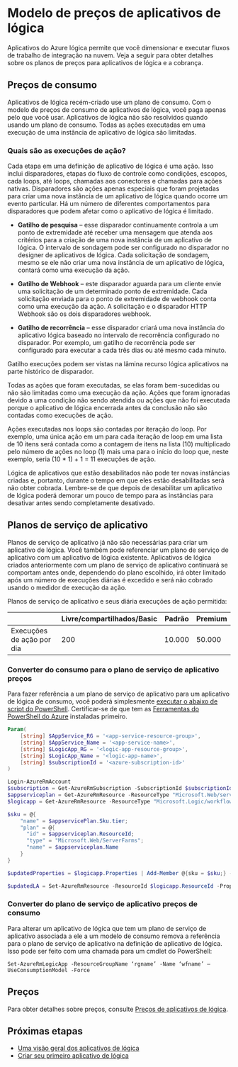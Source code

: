 <properties 
    pageTitle="Modelo de preços de aplicativos de lógica | Microsoft Azure" 
    description="Detalhes sobre como preços funciona nos aplicativos de lógica" 
    authors="kevinlam1" 
    manager="dwrede" 
    editor="" 
    services="logic-apps" 
    documentationCenter=""/>

<tags
    ms.service="logic-apps"
    ms.workload="na"
    ms.tgt_pltfrm="na"
    ms.devlang="na"
    ms.topic="article" 
    ms.date="10/12/2016"
    ms.author="klam"/>

# <a name="logic-apps-pricing-model"></a>Modelo de preços de aplicativos de lógica

Aplicativos do Azure lógica permite que você dimensionar e executar fluxos de trabalho de integração na nuvem.  Veja a seguir para obter detalhes sobre os planos de preços para aplicativos de lógica e a cobrança.

## <a name="consumption-pricing"></a>Preços de consumo

Aplicativos de lógica recém-criado use um plano de consumo. Com o modelo de preços de consumo de aplicativos de lógica, você paga apenas pelo que você usar.  Aplicativos de lógica não são resolvidos quando usando um plano de consumo.
Todas as ações executadas em uma execução de uma instância de aplicativo de lógica são limitadas.

### <a name="what-are-action-executions"></a>Quais são as execuções de ação?

Cada etapa em uma definição de aplicativo de lógica é uma ação.  Isso inclui disparadores, etapas do fluxo de controle como condições, escopos, cada loops, até loops, chamadas aos conectores e chamadas para ações nativas.
Disparadores são ações apenas especiais que foram projetadas para criar uma nova instância de um aplicativo de lógica quando ocorre um evento particular.  Há um número de diferentes comportamentos para disparadores que podem afetar como o aplicativo de lógica é limitado.

-   **Gatilho de pesquisa** – esse disparador continuamente controla a um ponto de extremidade até receber uma mensagem que atenda aos critérios para a criação de uma nova instância de um aplicativo de lógica.  O intervalo de sondagem pode ser configurado no disparador no designer de aplicativos de lógica.  Cada solicitação de sondagem, mesmo se ele não criar uma nova instância de um aplicativo de lógica, contará como uma execução da ação.

-   **Gatilho de Webhook** – este disparador aguarda para um cliente envie uma solicitação de um determinado ponto de extremidade.  Cada solicitação enviada para o ponto de extremidade de webhook conta como uma execução da ação. A solicitação e o disparador HTTP Webhook são os dois disparadores webhook.

-   **Gatilho de recorrência** – esse disparador criará uma nova instância do aplicativo lógica baseado no intervalo de recorrência configurado no disparador.  Por exemplo, um gatilho de recorrência pode ser configurado para executar a cada três dias ou até mesmo cada minuto.

Gatilho execuções podem ser vistas na lâmina recurso lógica aplicativos na parte histórico de disparador.

Todas as ações que foram executadas, se elas foram bem-sucedidas ou não são limitadas como uma execução da ação.  Ações que foram ignoradas devido a uma condição não sendo atendida ou ações que não foi executada porque o aplicativo de lógica encerrada antes da conclusão não são contadas como execuções de ação.

Ações executadas nos loops são contadas por iteração do loop.  Por exemplo, uma única ação em um para cada iteração de loop em uma lista de 10 itens será contada como a contagem de itens na lista (10) multiplicado pelo número de ações no loop (1) mais uma para o início do loop que, neste exemplo, seria (10 * 1) + 1 = 11 execuções de ação.

Lógica de aplicativos que estão desabilitados não pode ter novas instâncias criadas e, portanto, durante o tempo em que eles estão desabilitadas será não obter cobrada.  Lembre-se de que depois de desabilitar um aplicativo de lógica poderá demorar um pouco de tempo para as instâncias para desativar antes sendo completamente desativado.

## <a name="app-service-plans"></a>Planos de serviço de aplicativo

Planos de serviço de aplicativo já não são necessárias para criar um aplicativo de lógica.  Você também pode referenciar um plano de serviço de aplicativo com um aplicativo de lógica existente.  Aplicativos de lógica criados anteriormente com um plano de serviço de aplicativo continuará se comportam antes onde, dependendo do plano escolhido, irá obter limitado após um número de execuções diárias é excedido e será não cobrado usando o medidor de execução da ação.

Planos de serviço de aplicativo e seus diária execuções de ação permitida:

| |Livre/compartilhados/Basic|Padrão|Premium|
|---|---|---|---|
|Execuções de ação por dia| 200|10.000|50.000|

### <a name="convert-from-consumption-to-app-service-plan-pricing"></a>Converter do consumo para o plano de serviço de aplicativo preços

Para fazer referência a um plano de serviço de aplicativo para um aplicativo de lógica de consumo, você poderá simplesmente [executar o abaixo de script do PowerShell](https://github.com/logicappsio/ConsumptionToAppServicePlan).  Certificar-se de que tem as [Ferramentas do PowerShell do Azure](https://github.com/Azure/azure-powershell) instaladas primeiro.

``` powershell
Param(
    [string] $AppService_RG = '<app-service-resource-group>',
    [string] $AppService_Name = '<app-service-name>',
    [string] $LogicApp_RG = '<logic-app-resource-group>',
    [string] $LogicApp_Name = '<logic-app-name>',
    [string] $subscriptionId = '<azure-subscription-id>'
)

Login-AzureRmAccount 
$subscription = Get-AzureRmSubscription -SubscriptionId $subscriptionId
$appserviceplan = Get-AzureRmResource -ResourceType "Microsoft.Web/serverFarms" -ResourceGroupName $AppService_RG -ResourceName $AppService_Name
$logicapp = Get-AzureRmResource -ResourceType "Microsoft.Logic/workflows" -ResourceGroupName $LogicApp_RG -ResourceName $LogicApp_Name

$sku = @{
    "name" = $appservicePlan.Sku.tier;
    "plan" = @{
      "id" = $appserviceplan.ResourceId;
      "type" = "Microsoft.Web/ServerFarms";
      "name" = $appserviceplan.Name  
    }
}

$updatedProperties = $logicapp.Properties | Add-Member @{sku = $sku;} -PassThru

$updatedLA = Set-AzureRmResource -ResourceId $logicapp.ResourceId -Properties $updatedProperties -ApiVersion 2015-08-01-preview
```

### <a name="convert-from-app-service-plan-pricing-to-consumption"></a>Converter do plano de serviço de aplicativo preços de consumo

Para alterar um aplicativo de lógica que tem um plano de serviço de aplicativo associada a ele a um modelo de consumo remova a referência para o plano de serviço de aplicativo na definição de aplicativo de lógica.  Isso pode ser feito com uma chamada para um cmdlet do PowerShell:

`Set-AzureRmLogicApp -ResourceGroupName ‘rgname’ -Name ‘wfname’ –UseConsumptionModel -Force`

## <a name="pricing"></a>Preços

Para obter detalhes sobre preços, consulte [Preços de aplicativos de lógica](https://azure.microsoft.com/pricing/details/logic-apps/).

## <a name="next-steps"></a>Próximas etapas

- [Uma visão geral dos aplicativos de lógica][whatis]
- [Criar seu primeiro aplicativo de lógica][create]

[pricing]: https://azure.microsoft.com/pricing/details/logic-apps/
[whatis]: app-service-logic-what-are-logic-apps.md
[create]: app-service-logic-create-a-logic-app.md

